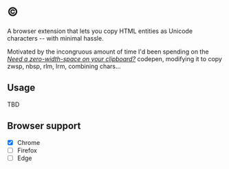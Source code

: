 # &copy;

A browser extension that lets you copy HTML entities as Unicode characters&nbsp;-- with minimal hassle.

Motivated by the incongruous amount of time I'd been spending on the *[Need a zero-width-space on your clipboard?](https://codepen.io/chriscoyier/pen/iLKwm)* codepen, modifying it to copy zwsp, nbsp, rlm, lrm, combining chars...

## Usage

TBD

## Browser support

- [x] Chrome
- [ ] Firefox
- [ ] Edge